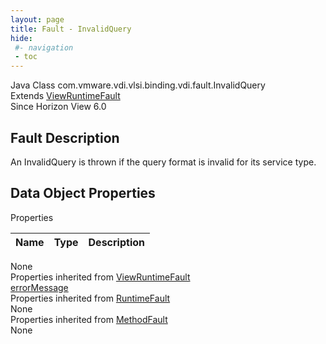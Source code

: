 ```yaml
---
layout: page
title: Fault - InvalidQuery
hide:
 #- navigation
 - toc
---
```


  
 
  



Java Class
    com.vmware.vdi.vlsi.binding.vdi.fault.InvalidQuery  
Extends
     [ViewRuntimeFault](vdi.fault.ViewRuntimeFault.md)  
Since 
    Horizon View 6.0

## Fault Description 

An InvalidQuery is thrown if the query format is invalid for its service type. 

## Data Object Properties

Properties

Name |  Type |  Description   
---|---|---  
None  
Properties inherited from [ViewRuntimeFault](vdi.fault.ViewRuntimeFault.md)  
[errorMessage](vdi.fault.ViewRuntimeFault.md#errorMessage)  
Properties inherited from [RuntimeFault](vmodl.RuntimeFault.md)  
None  
Properties inherited from [MethodFault](vmodl.MethodFault.md)  
None  
  
  

  
  

